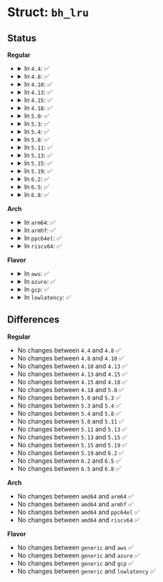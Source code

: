 # Struct: <code>bh_lru</code>

## Status
<b>Regular</b>
<ul>
<li>
<details>
<summary>In <code>4.4</code>: ✅</summary>

```c
struct bh_lru {
    struct buffer_head * bhs[16];
};
```
</details>
</li>
<li>
<details>
<summary>In <code>4.8</code>: ✅</summary>

```c
struct bh_lru {
    struct buffer_head * bhs[16];
};
```
</details>
</li>
<li>
<details>
<summary>In <code>4.10</code>: ✅</summary>

```c
struct bh_lru {
    struct buffer_head * bhs[16];
};
```
</details>
</li>
<li>
<details>
<summary>In <code>4.13</code>: ✅</summary>

```c
struct bh_lru {
    struct buffer_head * bhs[16];
};
```
</details>
</li>
<li>
<details>
<summary>In <code>4.15</code>: ✅</summary>

```c
struct bh_lru {
    struct buffer_head * bhs[16];
};
```
</details>
</li>
<li>
<details>
<summary>In <code>4.18</code>: ✅</summary>

```c
struct bh_lru {
    struct buffer_head * bhs[16];
};
```
</details>
</li>
<li>
<details>
<summary>In <code>5.0</code>: ✅</summary>

```c
struct bh_lru {
    struct buffer_head * bhs[16];
};
```
</details>
</li>
<li>
<details>
<summary>In <code>5.3</code>: ✅</summary>

```c
struct bh_lru {
    struct buffer_head * bhs[16];
};
```
</details>
</li>
<li>
<details>
<summary>In <code>5.4</code>: ✅</summary>

```c
struct bh_lru {
    struct buffer_head * bhs[16];
};
```
</details>
</li>
<li>
<details>
<summary>In <code>5.8</code>: ✅</summary>

```c
struct bh_lru {
    struct buffer_head * bhs[16];
};
```
</details>
</li>
<li>
<details>
<summary>In <code>5.11</code>: ✅</summary>

```c
struct bh_lru {
    struct buffer_head * bhs[16];
};
```
</details>
</li>
<li>
<details>
<summary>In <code>5.13</code>: ✅</summary>

```c
struct bh_lru {
    struct buffer_head * bhs[16];
};
```
</details>
</li>
<li>
<details>
<summary>In <code>5.15</code>: ✅</summary>

```c
struct bh_lru {
    struct buffer_head * bhs[16];
};
```
</details>
</li>
<li>
<details>
<summary>In <code>5.19</code>: ✅</summary>

```c
struct bh_lru {
    struct buffer_head * bhs[16];
};
```
</details>
</li>
<li>
<details>
<summary>In <code>6.2</code>: ✅</summary>

```c
struct bh_lru {
    struct buffer_head * bhs[16];
};
```
</details>
</li>
<li>
<details>
<summary>In <code>6.5</code>: ✅</summary>

```c
struct bh_lru {
    struct buffer_head * bhs[16];
};
```
</details>
</li>
<li>
<details>
<summary>In <code>6.8</code>: ✅</summary>

```c
struct bh_lru {
    struct buffer_head * bhs[16];
};
```
</details>
</li>
</ul>
<b>Arch</b>
<ul>
<li>
<details>
<summary>In <code>arm64</code>: ✅</summary>

```c
struct bh_lru {
    struct buffer_head * bhs[16];
};
```
</details>
</li>
<li>
<details>
<summary>In <code>armhf</code>: ✅</summary>

```c
struct bh_lru {
    struct buffer_head * bhs[16];
};
```
</details>
</li>
<li>
<details>
<summary>In <code>ppc64el</code>: ✅</summary>

```c
struct bh_lru {
    struct buffer_head * bhs[16];
};
```
</details>
</li>
<li>
<details>
<summary>In <code>riscv64</code>: ✅</summary>

```c
struct bh_lru {
    struct buffer_head * bhs[16];
};
```
</details>
</li>
</ul>
<b>Flavor</b>
<ul>
<li>
<details>
<summary>In <code>aws</code>: ✅</summary>

```c
struct bh_lru {
    struct buffer_head * bhs[16];
};
```
</details>
</li>
<li>
<details>
<summary>In <code>azure</code>: ✅</summary>

```c
struct bh_lru {
    struct buffer_head * bhs[16];
};
```
</details>
</li>
<li>
<details>
<summary>In <code>gcp</code>: ✅</summary>

```c
struct bh_lru {
    struct buffer_head * bhs[16];
};
```
</details>
</li>
<li>
<details>
<summary>In <code>lowlatency</code>: ✅</summary>

```c
struct bh_lru {
    struct buffer_head * bhs[16];
};
```
</details>
</li>
</ul>

## Differences
<b>Regular</b>
<ul>
<li>
No changes between <code>4.4</code> and <code>4.8</code> ✅
</li>
<li>
No changes between <code>4.8</code> and <code>4.10</code> ✅
</li>
<li>
No changes between <code>4.10</code> and <code>4.13</code> ✅
</li>
<li>
No changes between <code>4.13</code> and <code>4.15</code> ✅
</li>
<li>
No changes between <code>4.15</code> and <code>4.18</code> ✅
</li>
<li>
No changes between <code>4.18</code> and <code>5.0</code> ✅
</li>
<li>
No changes between <code>5.0</code> and <code>5.3</code> ✅
</li>
<li>
No changes between <code>5.3</code> and <code>5.4</code> ✅
</li>
<li>
No changes between <code>5.4</code> and <code>5.8</code> ✅
</li>
<li>
No changes between <code>5.8</code> and <code>5.11</code> ✅
</li>
<li>
No changes between <code>5.11</code> and <code>5.13</code> ✅
</li>
<li>
No changes between <code>5.13</code> and <code>5.15</code> ✅
</li>
<li>
No changes between <code>5.15</code> and <code>5.19</code> ✅
</li>
<li>
No changes between <code>5.19</code> and <code>6.2</code> ✅
</li>
<li>
No changes between <code>6.2</code> and <code>6.5</code> ✅
</li>
<li>
No changes between <code>6.5</code> and <code>6.8</code> ✅
</li>
</ul>
<b>Arch</b>
<ul>
<li>
No changes between <code>amd64</code> and <code>arm64</code> ✅
</li>
<li>
No changes between <code>amd64</code> and <code>armhf</code> ✅
</li>
<li>
No changes between <code>amd64</code> and <code>ppc64el</code> ✅
</li>
<li>
No changes between <code>amd64</code> and <code>riscv64</code> ✅
</li>
</ul>
<b>Flavor</b>
<ul>
<li>
No changes between <code>generic</code> and <code>aws</code> ✅
</li>
<li>
No changes between <code>generic</code> and <code>azure</code> ✅
</li>
<li>
No changes between <code>generic</code> and <code>gcp</code> ✅
</li>
<li>
No changes between <code>generic</code> and <code>lowlatency</code> ✅
</li>
</ul>
